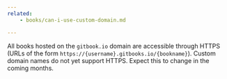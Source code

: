 ```yaml
---
related:
    - books/can-i-use-custom-domain.md

---
```


All books hosted on the `gitbook.io` domain are accessible through HTTPS (URLs of the form `https://{username}.gitbooks.io/{bookname}`). Custom domain names do not yet support HTTPS. Expect this to change in the coming months.
